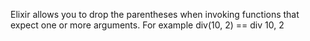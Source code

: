 Elixir allows you to drop the parentheses when invoking functions that expect one or more arguments.
For example div(10, 2) == div 10, 2
